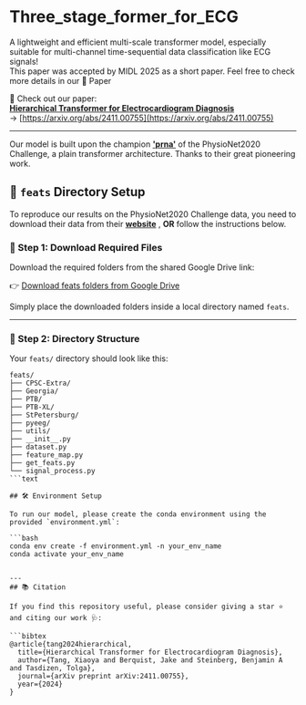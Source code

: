 # Three_stage_former_for_ECG

A lightweight and efficient multi-scale transformer model, especially suitable for multi-channel time-sequential data classification like ECG signals!  
This paper was accepted by MIDL 2025 as a short paper. Feel free to check more details in our 📄 Paper

📌 Check out our paper:  
**[Hierarchical Transformer for Electrocardiogram Diagnosis](https://arxiv.org/abs/2411.00755)**  
→ [https://arxiv.org/abs/2411.00755](https://arxiv.org/abs/2411.00755)

---
Our model is built upon the champion **['prna'](https://www.cinc.org/archives/2020/pdf/CinC2020-107.pdf)** of the PhysioNet2020 Challenge, a plain transformer architecture. Thanks to their great pioneering work.
## 📁 `feats` Directory Setup

To reproduce our results on the PhysioNet2020 Challenge data, you need to download their data from their **[website](https://moody-challenge.physionet.org/2020/)** , **OR** follow the instructions below.

### 🔽 Step 1: Download Required Files

Download the required folders from the shared Google Drive link:

👉 [Download feats folders from Google Drive](https://drive.google.com/drive/folders/1XWfkR159jWJCcC6jJ9DQECq4XV-of8JG?usp=sharing)

Simply place the downloaded folders inside a local directory named `feats`.

---

### 📂 Step 2: Directory Structure

Your `feats/` directory should look like this:
```text
feats/
├── CPSC-Extra/
├── Georgia/
├── PTB/
├── PTB-XL/
├── StPetersburg/
├── pyeeg/
├── utils/
├── __init__.py
├── dataset.py
├── feature_map.py
├── get_feats.py
└── signal_process.py
```text

## 🛠 Environment Setup

To run our model, please create the conda environment using the provided `environment.yml`:

```bash
conda env create -f environment.yml -n your_env_name
conda activate your_env_name


---
## 📚 Citation

If you find this repository useful, please consider giving a star ⭐ and citing our work 🩺:

```bibtex
@article{tang2024hierarchical,
  title={Hierarchical Transformer for Electrocardiogram Diagnosis},
  author={Tang, Xiaoya and Berquist, Jake and Steinberg, Benjamin A and Tasdizen, Tolga},
  journal={arXiv preprint arXiv:2411.00755},
  year={2024}
}
